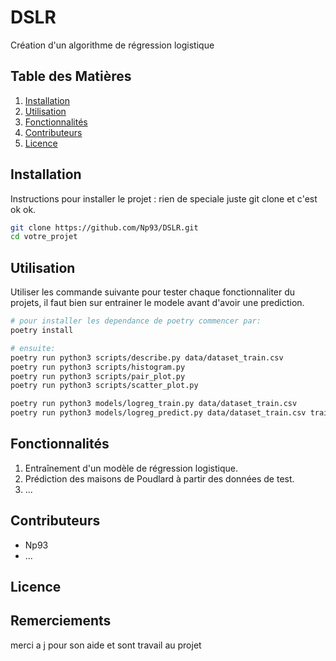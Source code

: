 # DSLR
Création d'un algorithme de régression logistique

## Table des Matières
1. [Installation](#installation)
2. [Utilisation](#utilisation)
3. [Fonctionnalités](#fonctionnalités)
4. [Contributeurs](#contributeurs)
5. [Licence](#licence)

## Installation
Instructions pour installer le projet : rien de speciale juste git clone et c'est ok ok.

```sh
git clone https://github.com/Np93/DSLR.git
cd votre_projet
```

## Utilisation

Utiliser les commande suivante pour tester chaque fonctionnaliter du projets, il faut bien sur entrainer le modele avant d'avoir une prediction.

```sh
# pour installer les dependance de poetry commencer par:
poetry install

# ensuite:
poetry run python3 scripts/describe.py data/dataset_train.csv
poetry run python3 scripts/histogram.py
poetry run python3 scripts/pair_plot.py
poetry run python3 scripts/scatter_plot.py

poetry run python3 models/logreg_train.py data/dataset_train.csv
poetry run python3 models/logreg_predict.py data/dataset_train.csv trained_weights.json
```

## Fonctionnalités

1. Entraînement d'un modèle de régression logistique.
2. Prédiction des maisons de Poudlard à partir des données de test.
3. ...

## Contributeurs

- Np93
- ...

## Licence

## Remerciements

merci a j pour son aide et sont travail au projet